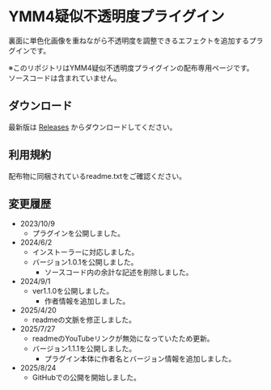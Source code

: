 # YMM4疑似不透明度プライグイン
 
裏面に単色化画像を重ねながら不透明度を調整できるエフェクトを追加するプラグインです。  

※このリポジトリはYMM4疑似不透明度プライグインの配布専用ページです。  
ソースコードは含まれていません。  

## ダウンロード

最新版は [Releases](https://github.com/benikazura/PseudoOpacityEffect/releases/latest) からダウンロードしてください。

## 利用規約

配布物に同梱されているreadme.txtをご確認ください。

## 変更履歴

- 2023/10/9
  - プラグインを公開しました。
- 2024/6/2
  - インストーラーに対応しました。
  - バージョン1.0.1を公開しました。
    - ソースコード内の余計な記述を削除しました。
- 2024/9/1
  - ver1.1.0を公開しました。
    - 作者情報を追加しました。
- 2025/4/20
  - readmeの文脈を修正しました。
- 2025/7/27
  - readmeのYouTubeリンクが無効になっていたため更新。
  - バージョン1.1.1を公開しました。
    - プラグイン本体に作者名とバージョン情報を追加しました。
- 2025/8/24
  - GitHubでの公開を開始しました。
